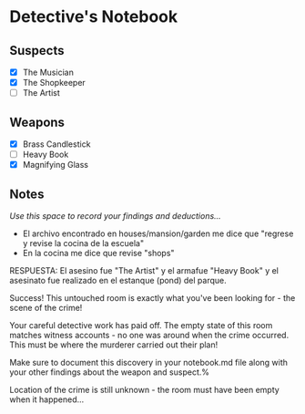 # Detective's Notebook

## Suspects
- [X] The Musician
- [X] The Shopkeeper
- [ ] The Artist

## Weapons
- [X] Brass Candlestick
- [ ] Heavy Book
- [X] Magnifying Glass

## Notes
*Use this space to record your findings and deductions...*

* El archivo encontrado en houses/mansion/garden me dice que "regrese y revise la cocina de la escuela"
* En la cocina me dice que revise "shops"

RESPUESTA: El asesino fue "The Artist" y el armafue "Heavy Book" y el asesinato fue realizado en el estanque (pond) del parque.


Success! This untouched room is exactly what you've been looking for - the scene of the crime!

Your careful detective work has paid off. The empty state of this room matches 
witness accounts - no one was around when the crime occurred. This must be 
where the murderer carried out their plan!

Make sure to document this discovery in your notebook.md file along with your 
other findings about the weapon and suspect.%               

Location of the crime is still unknown - the room must have been empty when it happened...
